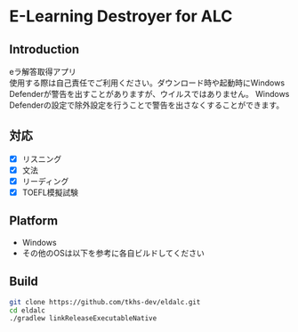 # E-Learning Destroyer for ALC
## Introduction
eラ解答取得アプリ  
使用する際は自己責任でご利用ください。ダウンロード時や起動時にWindows Defenderが警告を出すことがありますが、ウイルスではありません。
Windows Defenderの設定で除外設定を行うことで警告を出さなくすることができます。
## 対応
- [x] リスニング
- [x] 文法
- [x] リーディング
- [x] TOEFL模擬試験
## Platform
- Windows
- その他のOSは以下を参考に各自ビルドしてください
## Build
``` bash
git clone https://github.com/tkhs-dev/eldalc.git
cd eldalc
./gradlew linkReleaseExecutableNative
```
